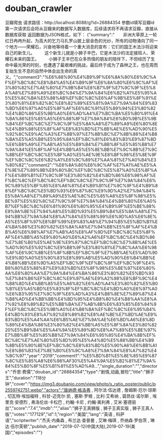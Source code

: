 # douban_crawler
豆瓣爬虫
请求路径：http://localhost:8088/g?id=26884354
参数id填写豆瓣id
第一次请求后会将从豆瓣来的数据写入数据库，后续请求将不再请求豆瓣，直接从数据库获取
返回数据为JSON格式，如下：
{"summary":"　　非洲大草原上一轮红日冉冉升起，为高大的乞力马扎罗山披上层金色的光纱，所有的动物涌向了同一个地方——荣耀石，兴奋地等待着一个重大消息的宣布：它们的国王木法沙将迎来自己的新生儿。 　　这个新生儿就是小狮子辛巴，它是木法沙的法定接班人、荣耀石未来的国王。 　　小狮子王辛巴在众多热情的朋友的陪伴下，不但经历了生命中最光荣的时刻，也遭遇了最艰难的挑战，最后终于成为了森林之王，也在周而复始生生不息的自然中体会出生命的真义。","comment3":"%E6%88%90%E4%B9%9F%E6%8A%80%E6%9C%AF%EF%BC%8C%E8%B4%A5%E4%B9%9F%E6%8A%80%E6%9C%AF%E3%80%82%E7%AE%80%E7%9B%B4%E8%B7%9F%E7%9C%9F%E5%8A%A8%E7%89%A9%E6%BC%94%E7%9A%84%E6%B2%A1%E5%95%A5%E5%8C%BA%E5%88%AB%EF%BC%8C%E6%AF%9B%E5%8F%91%E3%80%81%E8%82%8C%E8%82%89%E5%81%9A%E7%9A%84%E9%83%BD%E6%97%A0%E5%8F%AF%E6%8C%91%E5%89%94%E3%80%82%E4%BD%86%E5%9B%A0%E6%AD%A4%E7%BC%BA%E5%B0%91%E4%BA%86%E5%85%A5%E6%88%8F%E7%9A%84%E6%B0%9B%E5%9B%B4%EF%BC%8C%E7%9C%9F%E5%8A%A8%E7%89%A9%E6%80%8E%E4%B9%88%E5%8F%AF%E8%83%BD%E7%8B%AE%E5%AD%90%E5%92%8C%E9%AC%A3%E7%8B%97%E7%8B%BC%E7%8B%88%E4%B8%BA%E5%A5%B8%E5%95%8A%EF%BC%81%E6%83%B3%E9%87%8D%E6%B8%A9%E7%AB%A5%E5%B9%B4%E7%BB%8F%E5%85%B8%E7%9A%84%E5%8F%AF%E4%BB%A5%E5%8E%BB%E7%9C%8B%E7%9C%8B%EF%BC%8C%E5%BF%A0%E5%AE%9E%E8%BF%98%E5%8E%9F%EF%BC%8C%E6%B2%A1%E6%9C%89%E7%AA%81%E7%A0%B4%E3%80%82","comment2":"%E6%8A%80%E6%9C%AF%E7%A1%AE%E5%AE%9E%E7%89%9B%E9%80%BC%EF%BC%8C%E5%87%A0%E5%8F%AF%E4%B9%B1%E7%9C%9F%E3%80%82%E4%BD%86%E6%98%AF%EF%BC%8C%EF%BC%8C%EF%BC%8C%E7%9C%9F%E7%9A%84%E6%9C%89%E5%BF%85%E8%A6%81%E4%B9%B1%E7%9C%9F%E4%B9%88%EF%BC%8C%E5%BD%93%E9%87%8C%E9%9D%A2%E7%9A%84%E5%8A%A8%E7%89%A9%E5%AE%8C%E5%85%A8%E5%8F%98%E5%BE%97%E5%92%8C%E7%9C%9F%E7%9A%84%E4%B8%80%E6%A0%B7%EF%BC%8C%E6%81%90%E6%80%95%E4%B9%9F%E5%BE%88%E9%9A%BE%E7%94%A8%E5%BD%93%E5%B9%B4%E5%8A%A8%E7%94%BB%E7%9A%84%E8%A7%84%E5%88%99%E6%9D%A5%E6%8E%A5%E5%8F%97%E8%BF%99%E9%83%A8%E7%94%B5%E5%BD%B1%E4%BA%86%E3%80%82%E5%8A%A8%E7%94%BB%E5%8F%AF%E4%BB%A5%E6%98%AF%E7%AB%A5%E8%AF%9D%EF%BC%8C%E5%8F%AF%E4%BB%A5%E9%80%A0%E6%A2%A6%EF%BC%8C%E4%BD%86%E7%8E%B0%E5%AE%9E%E9%87%8C%EF%BC%8C%E7%8B%AE%E5%AD%90%E5%92%8C%E9%B8%9F%E3%80%81%E7%8C%AA%E6%98%AF%E6%9C%8B%E5%8F%8B%EF%BC%9F%E7%8B%AE%E5%AD%90%E9%9D%A0%E5%90%83%E8%99%AB%E5%AD%90%E6%B4%BB%E4%B8%8B%E6%9D%A5%EF%BC%9F%EF%BC%9F%EF%BC%9F%E4%B8%80%E5%88%87%E9%83%BD%E5%8F%98%E5%BE%97%E6%80%AA%E6%80%AA%E7%9A%84%E4%BA%86%E3%80%82%E5%BD%93%E7%84%B6%EF%BC%8C%E9%97%AE%E9%A2%98%E8%BF%9C%E4%B8%8D%E4%BB%85%E5%A6%82%E6%AD%A4%E3%80%82%E5%B0%B1%E5%A5%BD%E5%83%8F%EF%BC%8C%E4%BD%A0%E6%97%A0%E6%B3%95%E7%9C%9F%E6%AD%A3%E4%B8%8E%E7%89%87%E4%B8%AD%E4%BB%BB%E4%BD%95%E4%B8%80%E4%B8%AA%E8%A7%92%E8%89%B2%E5%BB%BA%E7%AB%8B%E6%83%85%E6%84%9F%EF%BC%8C%E5%9B%A0%E4%B8%BA%EF%BC%8C%E6%95%B4%E4%BD%93%E8%A7%92%E8%89%B2%E8%AE%BE%E7%BD%AE%E9%83%BD%E5%A4%AA%E6%B5%AE%E7%9A%AE%E6%BD%A6%E8%8D%89%E4%BA%86%E3%80%82%E4%BB%A5%E5%8F%8A%E3%80%8220%E5%B9%B4%E5%A4%9A%E5%89%8D%E8%A7%89%E5%BE%97%E7%BB%8F%E5%85%B8%E7%9A%84%E6%95%85%E4%BA%8B%EF%BC%8C%E7%AE%80%E5%8D%95%E5%A4%8D%E5%88%BB%E4%B9%8B%E5%90%8E%EF%BC%8C%E8%83%BD%E5%90%A6%E6%BB%A1%E8%B6%B3%E7%8E%B0%E5%9C%A8%E7%9A%84%E8%A7%82%E4%BC%97","year":"2019","comment1":"%E5%BD%B1%E5%8E%85%E9%87%8C%E5%85%A8%E6%98%AF30%E5%A4%9A%E5%B2%81%E7%9A%84%E5%B0%8F%E5%B1%81%E5%AD%A9...","single_duration":"","directors":"乔恩·费儒","douban_id":"26884354","type":"剧情,动画,冒险","title":"狮子王","duration":"118分钟","cover":"https://img3.doubanio.com/view/photo/s_ratio_poster/public/p2559742751.webp","actors":"唐纳德·格洛弗 , 阿尔法·伍达德 , 詹姆斯·厄尔·琼斯 , 切瓦特·埃加福特 , 科甘-迈克尔·凯 , 塞斯·罗根 , 比利·艾希纳 , 碧昂丝·诺尔斯 , 埃里克·安德烈 , 弗洛伦丝·卡松巴 , 约翰·卡尼 , 约翰·奥利弗 , 艾米·塞德丽丝","score":"7.4","imdb":"","alias":"狮子王真狮版 , 狮子王真实版 , 狮子王真人版","votes":"177129","id":1,"region":"美国","lang":"英语 , 科萨语","scriptwriter":"杰夫·内桑森 , 布兰达∙查普曼 , 艾琳·梅琪 , 乔纳森·罗伯茨 , 琳达·伍尔芙顿","publish_date":"2019-07-12(中国大陆),2019-07-19(美国)","episodes":""}
